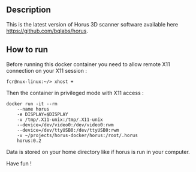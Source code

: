 ## Description
  
   This is the latest version of Horus 3D scanner software available here https://github.com/bqlabs/horus.
   
## How to run

  Before running this docker container you need to allow remote X11 connection on your X11 session :
```
fcr@nux-linux:~/> xhost +
```

  Then the container in privileged mode with X11 access :
   
```
docker run -it --rm 
    --name horus 
    -e DISPLAY=$DISPLAY 
    -v /tmp/.X11-unix:/tmp/.X11-unix 
    --device=/dev/video0:/dev/video0:rwm 
    --device=/dev/ttyUSB0:/dev/ttyUSB0:rwm 
    -v ~/projects/horus-docker/horus:/root/.horus 
    horus:0.2
```

  Data is stored on your home directory like if horus is run in your computer.
    
Have fun !

